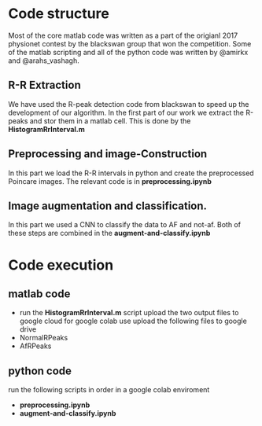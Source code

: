 # Code structure
Most of the core matlab code was written as a part of the origianl 2017 physionet contest by the blackswan group that won the competition.
Some of the matlab scripting and all of the python code was written by @amirkx and @arahs_vashagh.

## R-R Extraction
We have used the R-peak detection code from blackswan  to speed up the development of our algorithm. 
In the first part of our work we extract the R-peaks and stor them in a matlab cell. This is done by the **HistogramRrInterval.m** 


## Preprocessing and image-Construction
In this part we load the R-R intervals in python and  create the preprocessed Poincare images.
The relevant code is in **preprocessing.ipynb**

## Image augmentation and classification.
In this part we used a CNN to classify the data to AF and not-af.
Both of these steps are combined in the **augment-and-classify.ipynb**

# Code execution
## matlab code
* run the **HistogramRrInterval.m** script upload the two output files to google cloud for google colab use
upload the following files to google drive
* NormalRPeaks
* AfRPeaks
## python code
run the following scripts in order in a google colab enviroment
* **preprocessing.ipynb**
* **augment-and-classify.ipynb**



